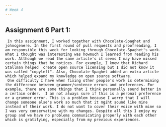 ```yaml
---
# Week 4
---
```

## Assignment 6 Part 1: 



     In this assignment, I worked together with Chocolate-Spaghet and johncgenere. In the first round of pull requests and proofreading, I am responsible this week for looking through Chocolate-Spaghet's work. What I thought was interesting was howmuch I learned from reading his work. Although we read the same article's it seems I may have missed certain things that he notices. For example, I knew that Richard Stallman helped  create open source licensing but I did not know it was called "copyleft". Also, Chocolate-Spaghet added an extra article which helped expand my knowledge on open source software. 
     One difficulty I have when fixing other people's work is determining the difference between grammer/sentence errors and preferences. For example, there are some things that I think personally sound better in a certain order.  I am not always sure if this is a peronal preference or a grammer error. This is a problem because I worry that I will change someone else's work so much that it mgiht sound like mine instead of their work. I do not want to cover their voice with mine so I was very conservative with my changes. Despite all this I enjoy my group and we have no problems communicating properly with each other which is gratifying, especially from my previous experiences. 
